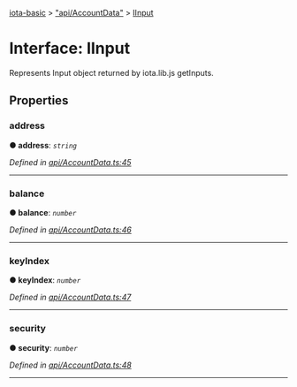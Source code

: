 [iota-basic](../README.md) > ["api/AccountData"](../modules/_api_accountdata_.md) > [IInput](../interfaces/_api_accountdata_.iinput.md)



# Interface: IInput


Represents Input object returned by iota.lib.js getInputs.


## Properties
<a id="address"></a>

###  address

**●  address**:  *`string`* 

*Defined in [api/AccountData.ts:45](https://github.com/thedewpoint/iota-basic/blob/714f837/src/api/AccountData.ts#L45)*





___

<a id="balance"></a>

###  balance

**●  balance**:  *`number`* 

*Defined in [api/AccountData.ts:46](https://github.com/thedewpoint/iota-basic/blob/714f837/src/api/AccountData.ts#L46)*





___

<a id="keyindex"></a>

###  keyIndex

**●  keyIndex**:  *`number`* 

*Defined in [api/AccountData.ts:47](https://github.com/thedewpoint/iota-basic/blob/714f837/src/api/AccountData.ts#L47)*





___

<a id="security"></a>

###  security

**●  security**:  *`number`* 

*Defined in [api/AccountData.ts:48](https://github.com/thedewpoint/iota-basic/blob/714f837/src/api/AccountData.ts#L48)*





___


